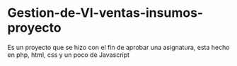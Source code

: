# Gestion-de-VI-ventas-insumos-proyecto
Es un proyecto que se hizo con el fin de aprobar una asignatura, esta hecho en php, html, css y un poco de Javascript
